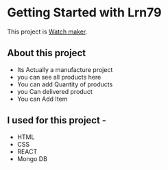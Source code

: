 # Getting Started with Lrn79

This project is [Watch maker](manufacturer-720ca.firebaseapp.com).

## About this project
* Its Actually a manufacture project 
* you can see all products here
* You can add Quantity of products
* you Can delivered product
* You can Add Item 

## I used for this project -
* HTML
* CSS
* REACT
* Mongo DB
